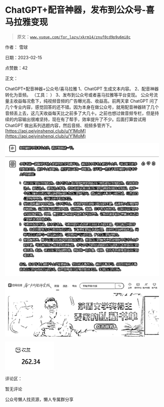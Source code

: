 # ChatGPT+配音神器，发布到公众号-喜马拉雅变现

> 原文：[`www.yuque.com/for_lazy/xkrm14/znuf0cd9p9u6mi8c`](https://www.yuque.com/for_lazy/xkrm14/znuf0cd9p9u6mi8c)

作者： 雪球

日期：2023-02-15

点赞数：42

正文：

ChatGPT+配音神器+公众号/喜马拉雅 1、ChatGPT 生成文本内容。 2、配音神器转化为音频。 （工具： ） 3、发布到公众号或者喜马拉雅等平台变现。 公众号流量主收益每况愈下，纯视频音频的广告曝光高、收益高。前两天拿 ChatGPT 问了几个专业内容，感觉回答的还不错。因为本身在做公众号，就用配音神器转了几个音频丢上去，这几天收益每天比之前多了大几十。之前也想过做音频专栏，但是持续的内容输出很难坚持，现在有了帮手，效率提升了不少。后面打算尝试用 ChatGPT 做出系列选题内容，然后音频、视频多管齐下。[https://api.peiyinshenqi.club/u/Y1MoM](https://api.peiyinshenqi.club/u/Y1MoM)

![](img/343b03ea658c27ec4694934b7dcc47a4.png)  

![](img/abc7372a713cea5b1e5b37221e6dcb69.png)  

![](img/861b92c8b2e6d7190a55a1a0a86b6646.png)  

评论区：

暂无评论

公众号懒人找资源，懒人专属群分享

